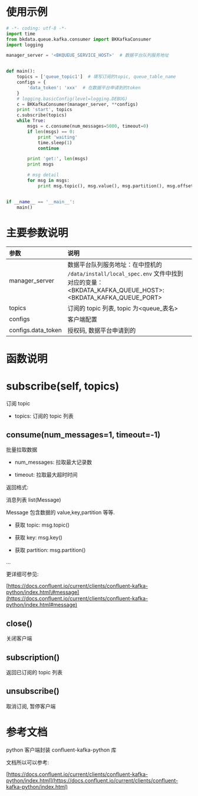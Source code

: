 # 使用示例

```py
# -*- coding: utf-8 -*-
import time
from bkdata.queue.kafka.consumer import BKKafkaConsumer
import logging

manager_server = '<BKQUEUE_SERVICE_HOST>'  # 数据平台队列服务地址


def main():
    topics = ['queue_topic1']  # 填写订阅的topic, queue_table_name
    configs = {
        'data_token': 'xxx'  # 在数据平台申请到的token
    }
    # logging.basicConfig(level=logging.DEBUG)
    c = BKKafkaConsumer(manager_server, **configs)
    print 'start', topics
    c.subscribe(topics)
    while True:
        msgs = c.consume(num_messages=5000, timeout=0)
        if len(msgs) == 0:
            print 'waiting'
            time.sleep(1)
            continue

        print 'get:', len(msgs)
        print msgs

        # msg detail
        for msg in msgs:
            print msg.topic(), msg.value(), msg.partition(), msg.offset(), msg.key()


if __name__ == '__main__':
    main()
```

# 主要参数说明

| 参数 | 说明 |
| :--- | :--- |
| manager\_server | 数据平台队列服务地址：在中控机的 `/data/install/local_spec.env` 文件中找到对应的变量： \<BKDATA_KAFKA_QUEUE_HOST>:\<BKDATA_KAFKA_QUEUE_PORT> |
| topics | 订阅的 topic 列表, topic 为&lt;queue\_表名&gt; |
| configs | 客户端配置 |
| configs.data\_token | 授权码, 数据平台申请到的 |

# 函数说明

# subscribe\(self, topics\)

订阅 topic

* topics: 订阅的 topic 列表

## consume\(num\_messages=1, timeout=-1\)

批量拉取数据

* num\_messages: 拉取最大记录数

* timeout: 拉取最大超时时间

返回格式:

消息列表 list\(Message\)

Message 包含数据的 value,key,partition 等等.

* 获取 topic: msg.topic\(\)

* 获取 key: msg.key\(\)

* 获取 partition: msg.partition\(\)

...

更详细可参见:

[https://docs.confluent.io/current/clients/confluent-kafka-python/index.html\#message](https://docs.confluent.io/current/clients/confluent-kafka-python/index.html#message)

## close\(\)

关闭客户端

## subscription\(\)

返回已订阅的 topic 列表

## unsubscribe\(\)

取消订阅, 暂停客户端

# 参考文档

python 客户端封装 confluent-kafka-python 库

文档所以可以参考:

[https://docs.confluent.io/current/clients/confluent-kafka-python/index.html](https://docs.confluent.io/current/clients/confluent-kafka-python/index.html)

